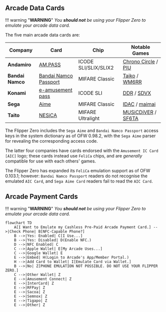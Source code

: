 ## Arcade Data Cards
!!! warning "**WARNING**"
    *You __should not__ be using your Flipper Zero to emulate your arcade data card.*

The five main arcade data cards are:

| Company | Card | Chip | Notable Games |
| ------------ | ------------- | ------------ | ------------ |
| **Andamiro** | [AM.PASS](https://am-pass.net/) | ICODE SLI/SLIX/SLIX2 | [Chrono Circle](https://chrono-circle.com/) / [PIU](https://piugame.com/) |
| **Bandai Namco** | [Bandai Namco Passport](https://banapass.net/setlocale/en/) | MIFARE Classic | [Taiko](https://donderhiroba.jp/login.php) / [WM6RR](https://wanganmaxi-official.com/wanganmaxi6rr/en/) |
| **Konami** | [e-amusement pass](https://p.eagate.573.jp/index.html)| ICODE SLI | [DDR](https://p.eagate.573.jp/game/ddr/ddrworld/top/index.html) / [SDVX](https://p.eagate.573.jp/game/sdvx/vi/) |
| **Sega** | [Aime](https://my-aime.net/en/) | MIFARE Classic | [IDAC](https://initiald.sega.jp/inidac/) / [maimai](https://maimai.sega.com/) |
| **Taito** | [NESiCA](https://nesica.net/) | MIFARE Ultralight | [MUSiCDiVER](https://musicdiver.jp/index.html) / [SF6TA](https://sf6ta.jp/) |

The Flipper Zero includes the `Sega Aime` and `Bandai Namco Passport` access keys in the system dictionary as of OFW 0.98.2, with the `Sega Aime` parser for revealing the corresponding access code.

The latter four companies have cards endorsed with the `Amusement IC Card [AIC]` logo; these cards instead use `FeliCa` chips, and are *generally* compatible for use with each others' games.

The Flipper Zero has expanded its `FeliCa` emulation support as of OFW 0.103.1; however: `Bandai Namco Passport` readers do not recognise the emulated `AIC Card`, and `Sega Aime Card` readers fail to read the `AIC Card`.
## Arcade Payment Cards
!!! warning "**WARNING**"
    *You __should not__ be using your Flipper Zero to emulate your arcade data card.*
``` mermaid
flowchart TD
    A[I Want to Emulate my Cashless Pre-Paid Arcade Payment Card.] -->|Check Phone| B[NFC-Capable Phone?]
    B -->|Yes: Enabled| C[I Use...]
    B -->|Yes: Disabled| D(Enable NFC.)
    D -->|NFC Enabled| C
    C -->|Apple Wallet| E[My Arcade Uses...]
    C -->|Google Wallet| E
    E -->|Embed| H(Login to Arcade's App/Member Portal.)
    H -->|Add Card to Wallet| I[Emulate Card via Wallet.]
    B -->|No| Z[PHONE EMULATION NOT POSSIBLE. DO NOT USE YOUR FLIPPER ZERO.]
    C -->|Other Wallet| Z
    E -->|Amusement Connect| Z
    E -->|InterCard| Z
    E -->|RFPay| Z
    E -->|Sacoa| Z
    E -->|Semnox| Z
    E -->|Tigapo| Z
    E -->|Other| Z
```
